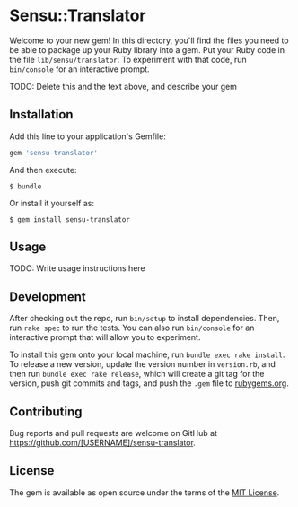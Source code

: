 # Sensu::Translator

Welcome to your new gem! In this directory, you'll find the files you need to be able to package up your Ruby library into a gem. Put your Ruby code in the file `lib/sensu/translator`. To experiment with that code, run `bin/console` for an interactive prompt.

TODO: Delete this and the text above, and describe your gem

## Installation

Add this line to your application's Gemfile:

```ruby
gem 'sensu-translator'
```

And then execute:

    $ bundle

Or install it yourself as:

    $ gem install sensu-translator

## Usage

TODO: Write usage instructions here

## Development

After checking out the repo, run `bin/setup` to install dependencies. Then, run `rake spec` to run the tests. You can also run `bin/console` for an interactive prompt that will allow you to experiment.

To install this gem onto your local machine, run `bundle exec rake install`. To release a new version, update the version number in `version.rb`, and then run `bundle exec rake release`, which will create a git tag for the version, push git commits and tags, and push the `.gem` file to [rubygems.org](https://rubygems.org).

## Contributing

Bug reports and pull requests are welcome on GitHub at https://github.com/[USERNAME]/sensu-translator.

## License

The gem is available as open source under the terms of the [MIT License](http://opensource.org/licenses/MIT).
